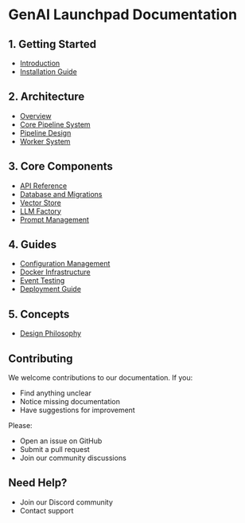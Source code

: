 # GenAI Launchpad Documentation

## 1. Getting Started

- [Introduction](01-getting-started/01-introduction.md)
- [Installation Guide](01-getting-started/02-installation.md)

## 2. Architecture

- [Overview](02-architecture/01-overview.md)
- [Core Pipeline System](02-architecture/02-core-system.md)
- [Pipeline Design](02-architecture/03-pipeline-design.md)
- [Worker System](02-architecture/04-worker-system.md)

## 3. Core Components

- [API Reference](03-core-components/01-api-reference.md)
- [Database and Migrations](03-core-components/02-database.md)
- [Vector Store](03-core-components/03-vector-store.md)
- [LLM Factory](03-core-components/04-llm-factory.md)
- [Prompt Management](03-core-components/05-prompt-management.md)

## 4. Guides

- [Configuration Management](04-guides/01-configuration.md)
- [Docker Infrastructure](04-guides/02-docker-compose.md)
- [Event Testing](04-guides/03-testing-events.md)
- [Deployment Guide](04-guides/04-deployment.md)

## 5. Concepts

- [Design Philosophy](05-concepts/01-philosopy.md)

## Contributing

We welcome contributions to our documentation. If you:

- Find anything unclear
- Notice missing documentation
- Have suggestions for improvement

Please:

- Open an issue on GitHub
- Submit a pull request
- Join our community discussions

## Need Help?

- Join our Discord community
- Contact support

